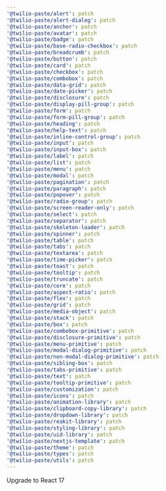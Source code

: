 ```yaml
---
'@twilio-paste/alert': patch
'@twilio-paste/alert-dialog': patch
'@twilio-paste/anchor': patch
'@twilio-paste/avatar': patch
'@twilio-paste/badge': patch
'@twilio-paste/base-radio-checkbox': patch
'@twilio-paste/breadcrumb': patch
'@twilio-paste/button': patch
'@twilio-paste/card': patch
'@twilio-paste/checkbox': patch
'@twilio-paste/combobox': patch
'@twilio-paste/data-grid': patch
'@twilio-paste/date-picker': patch
'@twilio-paste/disclosure': patch
'@twilio-paste/display-pill-group': patch
'@twilio-paste/form': patch
'@twilio-paste/form-pill-group': patch
'@twilio-paste/heading': patch
'@twilio-paste/help-text': patch
'@twilio-paste/inline-control-group': patch
'@twilio-paste/input': patch
'@twilio-paste/input-box': patch
'@twilio-paste/label': patch
'@twilio-paste/list': patch
'@twilio-paste/menu': patch
'@twilio-paste/modal': patch
'@twilio-paste/pagination': patch
'@twilio-paste/paragraph': patch
'@twilio-paste/popover': patch
'@twilio-paste/radio-group': patch
'@twilio-paste/screen-reader-only': patch
'@twilio-paste/select': patch
'@twilio-paste/separator': patch
'@twilio-paste/skeleton-loader': patch
'@twilio-paste/spinner': patch
'@twilio-paste/table': patch
'@twilio-paste/tabs': patch
'@twilio-paste/textarea': patch
'@twilio-paste/time-picker': patch
'@twilio-paste/toast': patch
'@twilio-paste/tooltip': patch
'@twilio-paste/truncate': patch
'@twilio-paste/core': patch
'@twilio-paste/aspect-ratio': patch
'@twilio-paste/flex': patch
'@twilio-paste/grid': patch
'@twilio-paste/media-object': patch
'@twilio-paste/stack': patch
'@twilio-paste/box': patch
'@twilio-paste/combobox-primitive': patch
'@twilio-paste/disclosure-primitive': patch
'@twilio-paste/menu-primitive': patch
'@twilio-paste/modal-dialog-primitive': patch
'@twilio-paste/non-modal-dialog-primitive': patch
'@twilio-paste/sibling-box': patch
'@twilio-paste/tabs-primitive': patch
'@twilio-paste/text': patch
'@twilio-paste/tooltip-primitive': patch
'@twilio-paste/customization': patch
'@twilio-paste/icons': patch
'@twilio-paste/animation-library': patch
'@twilio-paste/clipboard-copy-library': patch
'@twilio-paste/dropdown-library': patch
'@twilio-paste/reakit-library': patch
'@twilio-paste/styling-library': patch
'@twilio-paste/uid-library': patch
'@twilio-paste/nextjs-template': patch
'@twilio-paste/theme': patch
'@twilio-paste/types': patch
'@twilio-paste/utils': patch
---
```


Upgrade to React 17
